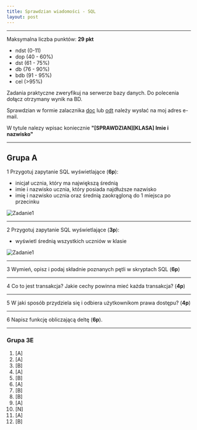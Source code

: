 ```yaml
---
title: Sprawdzian wiadomości - SQL
layout: post
---
```


---
Maksymalna liczba punktów: __29 pkt__
- ndst (0-11)
- dop (40 - 60%)
- dst (61 - 75%)
- db (76 - 90%)
- bdb (91 - 95%) 
- cel (>95%)


Zadania praktyczne zweryfikuj na serwerze bazy danych. Do polecenia dołącz otrzymany wynik na BD.

Sprawdzian w formie zalacznika [doc](/pozostale/szablon-odpowiedzi-mysql-sprawdzian.doc) lub [odt](/pozostale/szablon-odpowiedzi-mysql-sprawdzian.odt)
należy wysłać na moj adres e-mail.

W tytule nalezy wpisac koniecznie __"[SPRAWDZIAN][KLASA] Imie i nazwisko"__ 



---

## Grupa A
1 Przygotuj zapytanie SQL wyświetlające (__6p__):
 - inicjał ucznia, który ma największą średnią
 - imie i nazwisko ucznia, który posiada najdłuższe nazwisko
 - imię i nazwisko ucznia oraz średnią zaokrągloną do 1 miejsca po przecinku
 
![Zadanie1](/images/sprawdzian-sql/zad1-1.png)

---

2 Przygotuj zapytanie SQL wyświetlające (__3p__):
 - wyświetl średnią wszystkich uczniów w klasie

![Zadanie1](/images/sprawdzian-sql/zad-2.png)

---

3 Wymień, opisz i podaj składnie poznanych pętli w skryptach SQL (__6p__)

---

4 Co to jest transakcja? Jakie cechy powinna mieć każda transakcja? (__4p__)

---

5 W jaki sposób przydziela się i odbiera użytkownikom prawa dostępu? (__4p__)

---

6 Napisz funkcję obliczającą deltę (__6p__).

---


### Grupa 3E

1. [A]
2. [A]
3. [B]
4. [A]
5. [B]
6. [A]
7. [B]
8. [B]
9. [A]
10. [N]
11.	[A]
12.	[B]

